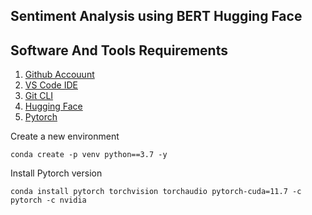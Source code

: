 ## Sentiment Analysis using BERT Hugging Face

## Software And Tools Requirements

1. [Github Accouunt](https://github.com)
2. [VS Code IDE](https://code.visualstudio.com)
3. [Git CLI](https://git-scm.com/book/en/v2/Getting-Started-The-Command-Line)
4. [Hugging Face](https://huggingface.co/)
5. [Pytorch](https://pytorch.org/get-started/locally/)

Create a new environment

```
conda create -p venv python==3.7 -y
```

Install Pytorch version 

```
conda install pytorch torchvision torchaudio pytorch-cuda=11.7 -c pytorch -c nvidia
```
